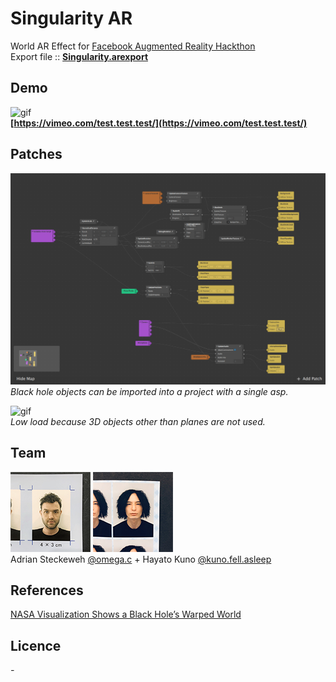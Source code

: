# Singularity AR
World AR Effect for [Facebook Augmented Reality Hackthon](https://fbar1.devpost.com/)    
Export file :: **[Singularity.arexport](https://github.com/kunofellasleep/Singularity/raw/master/Singularity.arexport)**

## Demo
![gif](./images/demo.gif)  
**[https://vimeo.com/test.test.test/](https://vimeo.com/test.test.test/)**
<!-- 
* The glowing disk around the singlarity is called the accetion disk.
* The part below and above the singularity the part of the disk behind the black hole.  
* Because of the immense gravity of the singularity, the light gets bent and shows an image of the disk on top and bottom.  
* The gravitinal lens effect bends the light of the background around the singularity, creating a second image of objects.
* The wavelength of the light gets shortened the closer you get, shifting the color of the accetion disk from red to blue.
* Time also slows down the closer you are to the singularity.  
* The bright area on the left of the accretion disk is due to the relativistic Doppler effect.  
* The part moving towards the viewer is brighter than the part moving away.  
-->

## Patches  

![patches](./images/patches.png)  
_Black hole objects can be imported into a project with a single asp._ 

![gif](./images/demo2.gif)  
_Low load because 3D objects other than planes are not used._

## Team
![omega](./images/omega.png) ![kuno](./images/kuno.png)  
Adrian Steckeweh [@omega.c](https://www.instagram.com/omega.c/) + Hayato Kuno [@kuno.fell.asleep](https://www.instagram.com/kuno.fell.asleep/)  

## References
[NASA Visualization Shows a Black Hole’s Warped World](https://www.nasa.gov/feature/goddard/2019/nasa-visualization-shows-a-black-hole-s-warped-world) 

## Licence 
_-_
